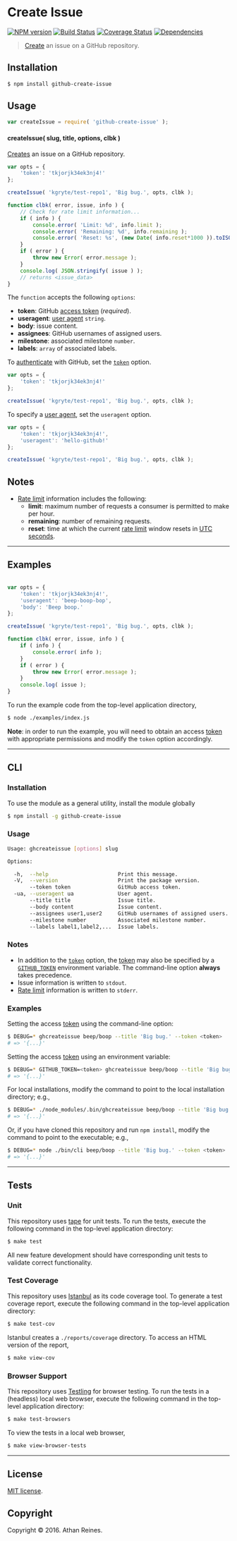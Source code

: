 # Create Issue

[![NPM version][npm-image]][npm-url] [![Build Status][build-image]][build-url] [![Coverage Status][coverage-image]][coverage-url] [![Dependencies][dependencies-image]][dependencies-url]

> [Create][github-create-issue] an issue on a GitHub repository.


## Installation

``` bash
$ npm install github-create-issue
```


## Usage

``` javascript
var createIssue = require( 'github-create-issue' );
```

<a name="create-issue"></a>

#### createIssue( slug, title, options, clbk )

[Creates][github-create-issue] an issue on a GitHub repository.

``` javascript
var opts = {
    'token': 'tkjorjk34ek3nj4!'
};

createIssue( 'kgryte/test-repo1', 'Big bug.', opts, clbk );

function clbk( error, issue, info ) {
    // Check for rate limit information...
    if ( info ) {
        console.error( 'Limit: %d', info.limit );
        console.error( 'Remaining: %d', info.remaining );
        console.error( 'Reset: %s', (new Date( info.reset*1000 )).toISOString() );
    }
    if ( error ) {
        throw new Error( error.message );
    }
    console.log( JSON.stringify( issue ) );
    // returns <issue_data>
}
```

The `function` accepts the following `options`:
*   __token__: GitHub [access token][github-token] (*required*).
*   __useragent__: [user agent][github-user-agent] `string`.
*   __body__: issue content.
*   __assignees__: GitHub usernames of assigned users.
*   __milestone__: associated milestone `number`.
*   __labels__: `array` of associated labels.


To [authenticate][github-oauth2] with GitHub, set the [`token`][github-token] option.

``` javascript
var opts = {
    'token': 'tkjorjk34ek3nj4!'
};

createIssue( 'kgryte/test-repo1', 'Big bug.', opts, clbk );
```

To specify a [user agent][github-user-agent], set the `useragent` option.

``` javascript
var opts = {
    'token': 'tkjorjk34ek3nj4!',
    'useragent': 'hello-github!'
};

createIssue( 'kgryte/test-repo1', 'Big bug.', opts, clbk );
```


## Notes

*   [Rate limit][github-rate-limit] information includes the following:
    -   __limit__: maximum number of requests a consumer is permitted to make per hour.
    -   __remaining__: number of remaining requests.
    -   __reset__: time at which the current [rate limit][github-rate-limit] window resets in [UTC seconds][unix-time].


---

## Examples

``` javascript

var opts = {
    'token': 'tkjorjk34ek3nj4!',
    'useragent': 'beep-boop-bop',
    'body': 'Beep boop.'
};

createIssue( 'kgryte/test-repo1', 'Big bug.', opts, clbk );

function clbk( error, issue, info ) {
    if ( info ) {
        console.error( info );
    }
    if ( error ) {
        throw new Error( error.message );
    }
    console.log( issue );
}
```

To run the example code from the top-level application directory,

``` bash
$ node ./examples/index.js
```

__Note__: in order to run the example, you will need to obtain an access [token][github-token] with appropriate permissions and modify the `token` option accordingly.


---

## CLI

### Installation

To use the module as a general utility, install the module globally

``` bash
$ npm install -g github-create-issue
```


### Usage

``` bash
Usage: ghcreateissue [options] slug

Options:

  -h,  --help                      Print this message.
  -V,  --version                   Print the package version.
       --token token               GitHub access token.
  -ua, --useragent ua              User agent.
       --title title               Issue title.
       --body content              Issue content.
       --assignees user1,user2     GitHub usernames of assigned users.
       --milestone number          Associated milestone number.
       --labels label1,label2,...  Issue labels.
```


### Notes

*   In addition to the [`token`][github-token] option, the [token][github-token] may also be specified by a [`GITHUB_TOKEN`][github-token] environment variable. The command-line option __always__ takes precedence.
*   Issue information is written to `stdout`.
*   [Rate limit][github-rate-limit] information is written to `stderr`.


### Examples

Setting the access [token][github-token] using the command-line option:

``` bash
$ DEBUG=* ghcreateissue beep/boop --title 'Big bug.' --token <token>
# => '{...}'
```

Setting the access [token][github-token] using an environment variable:

``` bash
$ DEBUG=* GITHUB_TOKEN=<token> ghcreateissue beep/boop --title 'Big bug.'
# => '{...}'
```

For local installations, modify the command to point to the local installation directory; e.g.,

``` bash
$ DEBUG=* ./node_modules/.bin/ghcreateissue beep/boop --title 'Big bug.' --token <token>
# => '{...}'
```

Or, if you have cloned this repository and run `npm install`, modify the command to point to the executable; e.g.,

``` bash
$ DEBUG=* node ./bin/cli beep/boop --title 'Big bug.' --token <token>
# => '{...}'
```


---

## Tests

### Unit

This repository uses [tape][tape] for unit tests. To run the tests, execute the following command in the top-level application directory:

``` bash
$ make test
```

All new feature development should have corresponding unit tests to validate correct functionality.


### Test Coverage

This repository uses [Istanbul][istanbul] as its code coverage tool. To generate a test coverage report, execute the following command in the top-level application directory:

``` bash
$ make test-cov
```

Istanbul creates a `./reports/coverage` directory. To access an HTML version of the report,

``` bash
$ make view-cov
```


### Browser Support

This repository uses [Testling][testling] for browser testing. To run the tests in a (headless) local web browser, execute the following command in the top-level application directory:

``` bash
$ make test-browsers
```

To view the tests in a local web browser,

``` bash
$ make view-browser-tests
```

<!-- [![browser support][browsers-image]][browsers-url] -->


---

## License

[MIT license](http://opensource.org/licenses/MIT).


## Copyright

Copyright &copy; 2016. Athan Reines.


[npm-image]: http://img.shields.io/npm/v/github-create-issue.svg
[npm-url]: https://npmjs.org/package/github-create-issue

[build-image]: http://img.shields.io/travis/kgryte/github-create-issue/master.svg
[build-url]: https://travis-ci.org/kgryte/github-create-issue

[coverage-image]: https://img.shields.io/codecov/c/github/kgryte/github-create-issue/master.svg
[coverage-url]: https://codecov.io/github/kgryte/github-create-issue?branch=master

[dependencies-image]: http://img.shields.io/david/kgryte/github-create-issue.svg
[dependencies-url]: https://david-dm.org/kgryte/github-create-issue

[dev-dependencies-image]: http://img.shields.io/david/dev/kgryte/github-create-issue.svg
[dev-dependencies-url]: https://david-dm.org/dev/kgryte/github-create-issue

[github-issues-image]: http://img.shields.io/github/issues/kgryte/github-create-issue.svg
[github-issues-url]: https://github.com/kgryte/github-create-issue/issues

[tape]: https://github.com/substack/tape
[istanbul]: https://github.com/gotwarlost/istanbul
[testling]: https://ci.testling.com

[unix-time]: http://en.wikipedia.org/wiki/Unix_time

[github-api]: https://developer.github.com/v3/
[github-token]: https://github.com/settings/tokens/new
[github-oauth2]: https://developer.github.com/v3/#oauth2-token-sent-in-a-header
[github-user-agent]: https://developer.github.com/v3/#user-agent-required
[github-rate-limit]: https://developer.github.com/v3/rate_limit/
[github-create-issue]: https://developer.github.com/v3/issues/#create-an-issue
